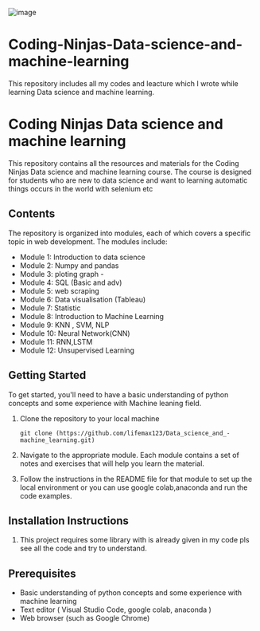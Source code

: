 ![image](https://github.com/lifemax123/Data_science_and_-machine_learning/assets/76859897/073fd633-e46f-45f7-a409-e22bce23efe5)

# Coding-Ninjas-Data-science-and-machine-learning
This repository includes all my codes and leacture which I wrote while learning Data science and machine learning.
# Coding Ninjas Data science and machine learning
 
This repository contains all the resources and materials for the Coding Ninjas Data science and machine learning course. The course is designed for students who are new to data science and want to learning automatic things occurs in the world with selenium etc 

## Contents

The repository is organized into modules, each of which covers a specific topic in web development. The modules include:

- Module 1: Introduction to data science 
- Module 2: Numpy and pandas 
- Module 3: ploting graph - 
- Module 4: SQL (Basic and adv)
- Module 5: web scraping
- Module 6: Data visualisation (Tableau)
- Module 7: Statistic
- Module 8: Introduction to Machine Learning
- Module 9: KNN , SVM, NLP
- Module 10: Neural Network(CNN)
- Module 11: RNN,LSTM
- Module 12: Unsupervised Learning

## Getting Started

To get started, you'll need to have a basic understanding of python concepts and some experience with Machine leaning field. 
1. Clone the repository to your local machine
    ```
    git clone (https://github.com/lifemax123/Data_science_and_-machine_learning.git)
    ```
2. Navigate to the appropriate module. Each module contains a set of notes and exercises that will help you learn the material.

3. Follow the instructions in the README file for that module to set up the local environment or you can use google colab,anaconda and run the code examples.

## Installation Instructions

1. This project requires some library with is already given in my code pls see all the code and try to understand.


## Prerequisites

- Basic understanding of python concepts and some experience with machine learning
- Text editor ( Visual Studio Code, google colab, anaconda )
- Web browser (such as Google Chrome)

